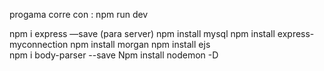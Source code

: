 progama corre con : npm run dev

npm i express —save (para server)
npm install mysql
npm install express-myconnection 
npm install morgan
npm install ejs  
npm i body-parser --save
Npm install nodemon  -D